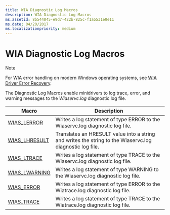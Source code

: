 ```yaml
---
title: WIA Diagnostic Log Macros
description: WIA Diagnostic Log Macros
ms.assetid: 8b544045-e9d7-422b-825c-f1a5531e0e11
ms.date: 04/20/2017
ms.localizationpriority: medium
---
```


# WIA Diagnostic Log Macros

> [!NOTE]
> For WIA error handling on modern Windows operating systems, see [WIA Driver Error Recovery](wia-driver-error-recovery-for-windows-vista.md).

The Diagnostic Log Macros enable minidrivers to log trace, error, and warning messages to the *Wiaservc.log* diagnostic log file.

| Macro | Description |
| --- | --- |
|[WIAS_LERROR](/windows-hardware/drivers/ddi/wiamdef/nf-wiamdef-wias_lerror) | Writes a log statement of type ERROR to the Wiaservc.log diagnostic log file. |
| [WIAS_LHRESULT](/windows-hardware/drivers/ddi/wiamdef/nf-wiamdef-wias_lhresult) | Translates an HRESULT value into a string and writes the string to the Wiaservc.log diagnostic log file. |
| [WIAS_LTRACE](/windows-hardware/drivers/ddi/wiamdef/nf-wiamdef-wias_ltrace) | Writes a log statement of type TRACE to the Wiaservc.log diagnostic log file. |
| [WIAS_LWARNING](/windows-hardware/drivers/ddi/wiamdef/nf-wiamdef-wias_lwarning) | Writes a log statement of type WARNING to the Wiaservc.log diagnostic log file. |
| [WIAS_ERROR](/windows-hardware/drivers/ddi/wiamdef/nf-wiamdef-wias_error) | Writes a log statement of type ERROR to the Wiatrace.log diagnostic log file. |
| [WIAS_TRACE](/windows-hardware/drivers/ddi/wiamdef/nf-wiamdef-wias_trace) | Writes a log statement of type TRACE to the Wiatrace.log diagnostic log file. |